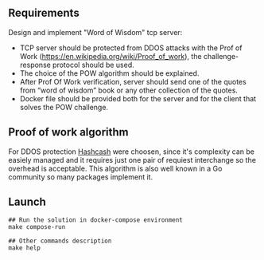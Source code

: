 ## Requirements

Design and implement "Word of Wisdom" tcp server:

- TCP server should be protected from DDOS attacks with the Prof of Work (https://en.wikipedia.org/wiki/Proof_of_work), the challenge-response protocol should be used.
- The choice of the POW algorithm should be explained.
- After Prof Of Work verification, server should send one of the quotes from “word of wisdom” book or any other collection of the quotes.
- Docker file should be provided both for the server and for the client that solves the POW challenge.

## Proof of work algorithm

For DDOS protection [Hashcash](https://en.wikipedia.org/wiki/Hashcash) were choosen, since it's complexity can be easiely managed and it requires just one pair of requiest interchange so the overhead is acceptable.
This algorithm is also well known in a Go community so many packages implement it.

## Launch

```
## Run the solution in docker-compose environment
make compose-run

## Other commands description
make help
```
